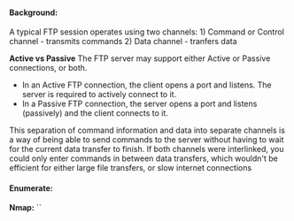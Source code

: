 #### Background:
A typical FTP session operates using two channels:
	1) Command or Control channel - transmits commands
	2) Data channel - tranfers data

**Active vs Passive**
The FTP server may support either Active or Passive connections, or both. 

-   In an Active FTP connection, the client opens a port and listens. The server is required to actively connect to it. 
-   In a Passive FTP connection, the server opens a port and listens (passively) and the client connects to it. 

This separation of command information and data into separate channels is a way of being able to send commands to the server without having to wait for the current data transfer to finish. If both channels were interlinked, you could only enter commands in between data transfers, which wouldn't be efficient for either large file transfers, or slow internet connections


#### Enumerate:

**Nmap:**
``


